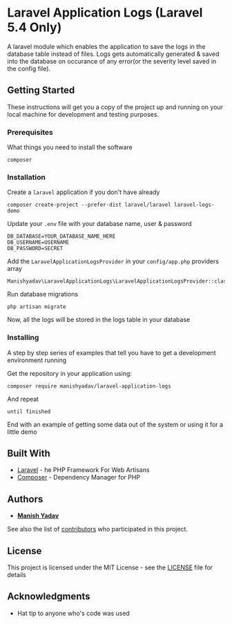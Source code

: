 # Laravel Application Logs (Laravel 5.4 Only)

A laravel module which enables the application to save the logs in the database table instead of files. Logs gets automatically generated & saved into the database 
on occurance of any error(or the severity level saved in the config file).

## Getting Started

These instructions will get you a copy of the project up and running on your local machine for development and testing purposes.

### Prerequisites

What things you need to install the software

```
composer
```

### Installation

Create a `laravel` application if you don't have already
```
composer create-project --prefer-dist laravel/laravel laravel-logs-demo
```

Update your `.env` file with your database name, user & password
```
DB_DATABASE=YOUR_DATABASE_NAME_HERE
DB_USERNAME=USERNAME
DB_PASSWORD=SECRET
```

Add the `LaravelApplicationLogsProvider` in your `config/app.php` providers array

```
Manishyadav\LaravelApplicationLogs\LaravelApplicationLogsProvider::class,
```

Run database migrations

```
php artisan migrate
```

Now, all the logs will be stored in the logs table in your database

### Installing

A step by step series of examples that tell you have to get a development environment running

Get the repository in your application using:

```
composer require manishyadav/laravel-application-logs
```

And repeat

```
until finished
```

End with an example of getting some data out of the system or using it for a little demo

## Built With

* [Laravel](https://laravel.com/) - he PHP Framework For Web Artisans
* [Composer](https://getcomposer.org/) - Dependency Manager for PHP

## Authors

* [**Manish Yadav**](https://github.com/manishyadav0012)

See also the list of [contributors](https://github.com/your/project/contributors) who participated in this project.

## License

This project is licensed under the MIT License - see the [LICENSE](LICENSE) file for details

## Acknowledgments

* Hat tip to anyone who's code was used

